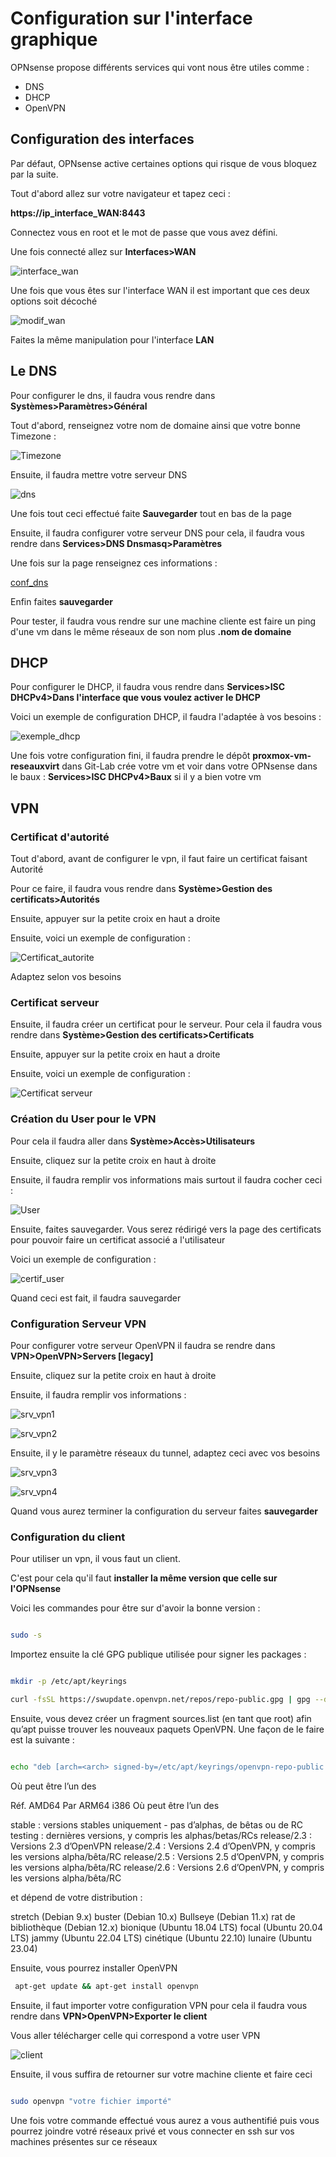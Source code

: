 # Configuration sur l'interface graphique 

OPNsense propose différents services qui vont nous être utiles comme :

- DNS 
- DHCP 
- OpenVPN
  
## Configuration des interfaces 

Par défaut, OPNsense active certaines options qui risque de vous bloquez par la suite. 

Tout d'abord allez sur votre navigateur et tapez ceci :

**https://ip_interface_WAN:8443**

Connectez vous en root et le mot de passe que vous avez défini.

Une fois connecté allez sur **Interfaces>WAN**

![interface_wan](../../../images/interface_WAN.jpg)

Une fois que vous êtes sur l'interface WAN il est important que ces deux options soit décoché 

![modif_wan](../../../images/modif_wan.jpg)

Faites la même manipulation pour l'interface **LAN**


## Le DNS

Pour configurer le dns, il faudra vous rendre dans **Systèmes>Paramètres>Général**


Tout d'abord, renseignez votre nom de domaine ainsi que votre bonne Timezone : 

![Timezone](../../../images/Timezone.jpg)

Ensuite, il faudra mettre votre serveur DNS 


![dns](../../../images/dns.jpg)

Une fois tout ceci effectué faite **Sauvegarder** tout en bas de la page 


Ensuite, il faudra configurer votre serveur DNS pour cela, il faudra vous rendre dans **Services>DNS Dnsmasq>Paramètres**

Une fois sur la page renseignez ces informations : 

[conf_dns](../../../images/conf_dns.JPG)

Enfin faites **sauvegarder**

Pour tester, il faudra vous rendre sur une machine cliente est faire un ping d'une vm dans le même réseaux de son nom plus **.nom de domaine**


## DHCP 

Pour configurer le DHCP, il faudra vous rendre dans **Services>ISC DHCPv4>Dans l'interface que vous voulez activer le DHCP**

Voici un exemple de configuration DHCP, il faudra l'adaptée à vos besoins :

![exemple_dhcp](../../../images/exemple.dhcp.jpg)

Une fois votre configuration fini, il faudra prendre le dépôt **proxmox-vm-reseauxvirt** dans Git-Lab crée votre vm et voir dans votre OPNsense dans le baux : **Services>ISC DHCPv4>Baux** si il y a bien votre vm 

## VPN 

### Certificat d'autorité

Tout d'abord, avant de configurer le vpn, il faut faire un certificat faisant Autorité 

Pour ce faire, il faudra vous rendre dans **Système>Gestion des certificats>Autorités**

Ensuite, appuyer sur la petite croix en haut a droite

Ensuite, voici un exemple de configuration : 

![Certificat_autorite](../../../images/certificat_autorite.jpg)

Adaptez selon vos besoins 

### Certificat serveur 

Ensuite, il faudra créer un certificat pour le serveur. Pour cela il faudra vous rendre dans **Système>Gestion des certificats>Certificats**


Ensuite, appuyer sur la petite croix en haut a droite


Ensuite, voici un exemple de configuration :

![Certificat serveur](../../../images/certif_serveur.jpg)

### Création du User pour le VPN

Pour cela il faudra aller dans **Système>Accès>Utilisateurs** 

Ensuite, cliquez sur la petite croix en haut à droite 

Ensuite, il faudra remplir vos informations mais surtout il faudra cocher ceci : 

![User](../../../images/user.jpg)

Ensuite, faites sauvegarder. Vous serez rédirigé vers la page des certificats pour pouvoir faire un certificat associé a l'utilisateur 

Voici un exemple de configuration : 

![certif_user](../../../images/certif_user.jpg)

Quand ceci est fait, il faudra sauvegarder 

### Configuration Serveur VPN

Pour configurer votre serveur OpenVPN il faudra se rendre dans **VPN>OpenVPN>Servers [legacy]** 

Ensuite, cliquez sur la petite croix en haut à droite 

Ensuite, il faudra remplir vos informations :

![srv_vpn1](../../../images/srv_vpn1.jpg)

![srv_vpn2](../../../images/srv_vpn2.jpg)

Ensuite, il y le paramètre réseaux du tunnel, adaptez ceci avec vos besoins 

![srv_vpn3](../../../images/srv_vpn3.jpg)

![srv_vpn4](../../../images/srv_vpn4.jpg)

Quand vous aurez terminer la configuration du serveur faites **sauvegarder**

### Configuration du client 

Pour utiliser un vpn, il vous faut un client.

C'est pour cela qu'il faut **installer la même version que celle sur l'OPNsense**

Voici les commandes pour être sur d'avoir la bonne version :

~~~bash 

sudo -s

~~~

Importez ensuite la clé GPG publique utilisée pour signer les packages :

~~~bash 

mkdir -p /etc/apt/keyrings

curl -fsSL https://swupdate.openvpn.net/repos/repo-public.gpg | gpg --dearmor > /etc/apt/keyrings/openvpn-repo-public.gpg

~~~

Ensuite, vous devez créer un fragment sources.list (en tant que root) afin qu’apt puisse trouver les nouveaux paquets OpenVPN. Une façon de le faire est la suivante :

~~~bash 

echo "deb [arch=<arch> signed-by=/etc/apt/keyrings/openvpn-repo-public.gpg] https://build.openvpn.net/debian/openvpn/<version> <osrelease> main" > /etc/apt/sources.list.d/openvpn-aptrepo.list

~~~

Où <arch> peut être l’un des

Réf. AMD64
Par ARM64
i386
Où <version> peut être l’un des

stable : versions stables uniquement - pas d’alphas, de bêtas ou de RC
testing : dernières versions, y compris les alphas/betas/RCs
release/2.3 : Versions 2.3 d’OpenVPN
release/2.4 : Versions 2.4 d’OpenVPN, y compris les versions alpha/bêta/RC
release/2.5 : Versions 2.5 d’OpenVPN, y compris les versions alpha/bêta/RC
release/2.6 : Versions 2.6 d’OpenVPN, y compris les versions alpha/bêta/RC

et <osrelease> dépend de votre distribution :

stretch (Debian 9.x)
buster (Debian 10.x)
Bullseye (Debian 11.x)
rat de bibliothèque (Debian 12.x)
bionique (Ubuntu 18.04 LTS)
focal (Ubuntu 20.04 LTS)
jammy (Ubuntu 22.04 LTS)
cinétique (Ubuntu 22.10)
lunaire (Ubuntu 23.04)

Ensuite, vous pourrez installer OpenVPN 

~~~bash 
 apt-get update && apt-get install openvpn
~~~

Ensuite, il faut importer votre configuration VPN pour cela il faudra vous rendre dans **VPN>OpenVPN>Exporter le client**

Vous aller télécharger celle qui correspond a votre user VPN 

![client](../../../images/client.jpg)

Ensuite, il vous suffira de retourner sur votre machine cliente et faire ceci 

~~~bash

sudo openvpn "votre fichier importé"

~~~

Une fois votre commande effectué vous aurez a vous authentifié puis vous pourrez joindre votré réseaux privé et vous connecter en ssh sur vos machines présentes sur ce réseaux 